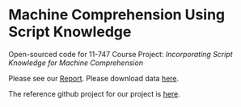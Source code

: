 # Machine Comprehension Using Script Knowledge
Open-sourced code for 11-747 Course Project: *Incorporating Script Knowledge for Machine Comprehension*

Please see our [Report](https://drive.google.com/file/d/1NOxFKeGOru7qXUmwpIkt6_7-hSBQObpl/view).
Please download data [here](https://s3.amazonaws.com/747-common-sense-data/preprocessed.tar).

The reference github project for our project is [here](https://github.com/intfloat/commonsense-rc).

